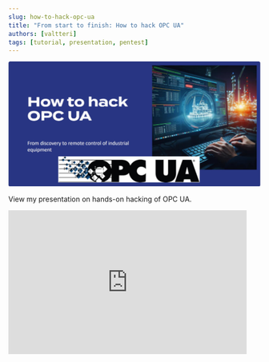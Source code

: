 ```yaml
---
slug: how-to-hack-opc-ua
title: "From start to finish: How to hack OPC UA"
authors: [valtteri]
tags: [tutorial, presentation, pentest]
---
```


![Presentation front page](presentation-how-to-pentest-opc-ua.png)

View my presentation on hands-on hacking of OPC UA.

<!-- truncate -->

<iframe src="https://onedrive.live.com/embed?resid=9205084D45CCEFDD%21367&amp;authkey=!AB0KFl76xePEvdo&amp;em=2&amp;wdAr=1.7777777777777777" width="476px" height="288px" frameborder="0">This is an embedded <a target="_blank" href="https://office.com">Microsoft Office</a> presentation, powered by <a target="_blank" href="https://office.com/webapps">Office</a>.</iframe>
